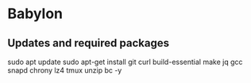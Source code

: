 # Babylon

## Updates and required packages


sudo apt update
sudo apt-get install git curl build-essential make jq gcc snapd chrony lz4 tmux unzip bc -y
